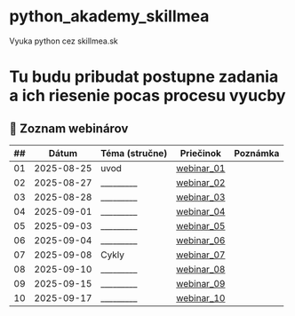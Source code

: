 # python_akademy_skillmea
Vyuka python cez skillmea.sk
# Tu budu pribudat postupne zadania a ich riesenie pocas procesu vyucby

## 📅 Zoznam webinárov

| ## | Dátum       | Téma (stručne)  | Priečinok                 | Poznámka |
|----|-------------|-----------------|---------------------------|----------|
| 01 | 2025-08-25  | uvod            | [webinar_01](webinar_01/) |          |
| 02 | 2025-08-27  | _________       | [webinar_02](webinar_02/) |          |
| 03 | 2025-08-28  | _________       | [webinar_03](webinar_03/) |          |
| 04 | 2025-09-01  | _________       | [webinar_04](webinar_04/) |          |
| 05 | 2025-09-03  | _________       | [webinar_05](webinar_05/) |          |
| 06 | 2025-09-04  | _________       | [webinar_06](webinar_01/) |          |
| 07 | 2025-09-08  | Cykly           | [webinar_07](webinar_02/) |          |
| 08 | 2025-09-10  | _________       | [webinar_08](webinar_03/) |          |
| 09 | 2025-09-15  | _________       | [webinar_09](webinar_04/) |          |
| 10 | 2025-09-17  | _________       | [webinar_10](webinar_05/) |          |
